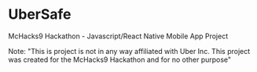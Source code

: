 # UberSafe
McHacks9 Hackathon - Javascript/React Native Mobile App Project

Note: "This is project is not in any way affiliated with Uber Inc. This project was created for the McHacks9 Hackathon and for no other purpose"
